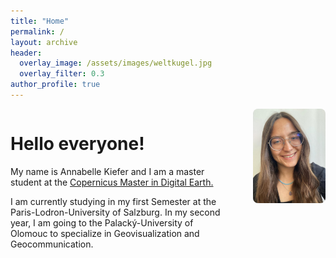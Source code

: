 ```yaml
---
title: "Home"
permalink: /
layout: archive
header:
  overlay_image: /assets/images/weltkugel.jpg
  overlay_filter: 0.3
author_profile: true
---
```


<div style="display: flex; align-items: flex-start; gap: 40px; max-width: 1200px; margin: 0 auto;">

  <!-- Linke Seite: Text -->
  <div style="flex: 3;">
    <h1>Hello everyone!</h1>
    <p>My name is Annabelle Kiefer and I am a master student at the <a href="https://master-cde.eu/">Copernicus Master in Digital Earth.</a></p>
    <p>I am currently studying in my first Semester at the Paris-Lodron-University of Salzburg. In my second year, I am going to the Palacký-University of Olomouc to specialize in Geovisualization and Geocommunication.</p>
  </div>
  
  <!-- Rechte Seite: Bild -->
  <div style="flex: 1;">
    <img src="/assets/images/Profilfoto.jpg" alt="Profilfoto" style="width: 100%; height: 100%; object-fit: cover; border-radius: 8px;" />
  </div>

</div>
